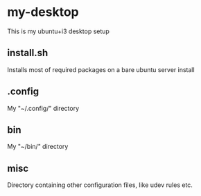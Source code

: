 # my-desktop
This is my ubuntu+i3 desktop setup

## install.sh
Installs most of required packages on a bare ubuntu server install

## .config
My "~/.config/" directory

## bin
My "~/bin/" directory

## misc
Directory containing other configuration files, like udev rules etc.